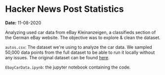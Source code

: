 # Hacker News Post Statistics

**Date:** 11-08-2020

Analyzing used car data from eBay Kleinanzeigen, a classifieds section of the German eBay website. The objective was to explore & clean the dataset. 


`autos.csv`: The dataset we're using to analyze the car data. We sampled 50,000 data points from the full dataset to be able to run it locally without any issues. The original dataset can be found [here](https://www.kaggle.com/orgesleka/used-cars-database/data).

`EbayCarData.ipynb`: the jupyter notebook containing the code.